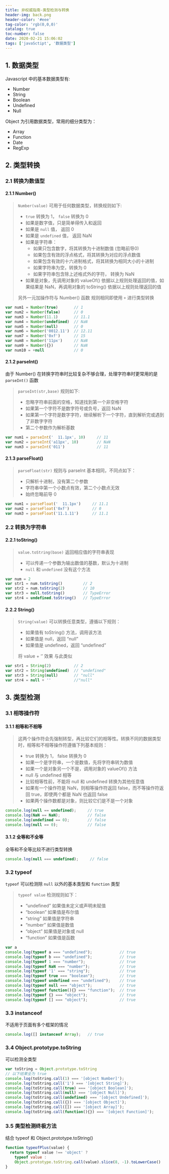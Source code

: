 ```yaml
---
title: 非权威指南-类型检测与转换
header-img: back.png
header-color: '#eee'
tag-color: 'rgb(0,0,0)'
catalog: true
toc-number: false
date: 2020-02-21 15:06:02
tags: ['javaSctipt', '数据类型']
---
```


## 1. 数据类型

Javascript 中的基本数据类型有:

- Number
- String
- Boolean
- Undefined
- Null

Object 为引用数据类型，常用的细分类型为：

- Array
- Function
- Date
- RegExp

## 2. 类型转换

### 2.1 转换为数值型

#### 2.1.1 Number()

> `Number(value)` 可用于任何数据类型，转换规则如下:
>
> - `true` 转换为 1， `false` 转换为 0
> - 如果是数字值，只是简单得传入和返回
> - 如果是 `null` 值， 返回 0
> - 如果是 `undefined` 值， 返回 NaN
> - 如果是字符串：
>   - 如果只包含数字，将其转换为十进制数值 (忽略前导0)
>   - 如果包含有效的浮点格式，将其转换为对应的浮点数值
>   - 如果包含有效的十六进制格式，将其转换为相同大小的十进制
>   - 如果字符串为空，转换为 0 
>   - 如果字符串包含除上述格式外的字符， 转换为 NaN
> - 如果是对象，先调用对象的 valueOf() 依据以上规则处理返回的值，如果结果是 NaN，再调用对象的 toString() 依据以上规则处理返回的值
>
> 另外一元加操作符与 Number() 函数 规则相同即使用 `+` 进行类型转换

```js
var num1 = Number(true)       // 1
var num2 = Number(false)      // 0
var num3 = Number(11.1)       // 11.1
var num4 = Number(undefined)  // NaN
var num5 = Number(null)       // 0
var num6 = Number('0012.11')  // 12.11
var num7 = Number('0xf')      // 15
var num8 = Number('11px')     // NaN
var num9 = Number({})         // NaN
var num10 = +null             // 0
```

#### 2.1.2  parseInt()

由于 Number() 在转换字符串时比较复杂不够合理，处理字符串时更常用的是 `parseInt()` 函数

> `parseInt(str,base)` 规则如下:
>
> - 忽略字符串前面的空格，知道找到第一个非空格字符
> - 如果第一个字符不是数字符号或负号，返回 NaN
> - 如果第一个字符是数字字符，继续解析下一个字符，直到解析完或遇到了非数字字符
> - 第二个参数作为解析基数

```js
var num1 = parseInt('  11.1px', 10)     // 11
var num2 = parseInt('a11px', 10)        // NaN
var num3 = parseInt('011')              // 11
```

#### 2.1.3  parseFloat()

> `parseFloat(str)` 规则与 parseInt 基本相同，不同点如下：
>
> - 只解析十进制，没有第二个参数
> - 字符串中第一个小数点有效，第二个小数点无效
> - 始终忽略前导 0

```js
var num1 = parseFloat('  11.1px')     // 11.1
var num2 = parseFloat('0xf')          // 0
var num3 = parseFloat('11.1.11')      // 11.1
```

### 2.2  转换为字符串

#### 2.2.1 toString()

> `value.toString(base)` 返回相应值的字符串表现
>
> - 可以传递一个参数为输出数值的基数，默认为十进制
> - `null` 和 `undefined` 没有这个方法

```js
var num = 2
var str1 = num.toString()         // 2
var str2 = num.toString(2)        // 10
var str3 = null.toString()        // TypeError
var str4 = undefined.toString()   // TypeError
```

#### 2.2.2 String()

> `String(value)` 可以转换任意类型，遵循以下规则：
>
> - 如果值有 toString() 方法，调用该方法
> - 如果值是 null，返回 “null”
> - 如果值是 undefined，返回 “undefined”
>
> 将 value + ‘’ 效果 与此类似

```js
var str1 = String(2)          // 2
var str2 = String(undefined)  // "undefined"
var str3 = String(null)       // "null"
var str4 = null + ''          //"null"
```

## 3. 类型检测

### 3.1 相等操作符

#### 3.1.1 相等和不相等

> 这两个操作符会先强制转型，再比较它们的相等性。转换不同的数据类型时，相等和不相等操作符遵循下列基本规则：
>
> - true 转换为 1， false 转换为 0
> - 如果一个是字符串，一个是数值，先将字符串转为数值
> - 如果一个是对象另一个不是，调用对象的 valueOf() 方法
> - null 与 undefined 相等
> - 比较相等性前，不能将 null 和 undefined 转换为其他任意值
> - 如果有一个操作符是 NaN，则相等操作符返回 false，而不等操作符返回 true，即使两个都是 NaN 也返回 false
> - 如果两个操作数都是对象，则比较它们是不是一个对象

```js
console.log(null == undefined);     // true
console.log(NaN == NaN);            // false
console.log(undefined == 0);        // false
console.log(null == 0);             // false
```

#### 3.1.2 全等和不全等

全等和不全等比较不进行类型转换

```js
console.log(null === undefined);     // false
```

### 3.2  typeof 

`typeof` 可以检测除 `null` 以外的基本类型和 `function` 类型

> `typeof value` 检测规则如下：
>
> - “undefined”  如果值未定义或声明未赋值
> - “boolean”  如果值是布尔值
> - “string”  如果值是字符串
> - “number”  如果值是数值
> - “object”  如果值是对象或 null
> - “function” 如果值是函数

```js
var a
console.log(typeof a === "undefined");            // true
console.log(typeof b === "undefined");            // true
console.log(typeof 1 === "number");            	  // true
console.log(typeof NaN === "number");          	  // true
console.log(typeof '1' === "string");             // true
console.log(typeof true === "boolean");           // true
console.log(typeof undefined === "undefined");    // true
console.log(typeof null === "object");            // true
console.log(typeof function(){} === "function");  // true
console.log(typeof {} === "object");              // true
console.log(typeof [] === "object");              // true
```

### 3.3 instanceof

不适用于页面有多个框架的情况

```js
console.log([] instanceof Array);   // true
```

### 3.4 Object.prototype.toString

可以检测全类型

```js
var toString = Object.prototype.toString
// 以下结果全为 true
console.log(toString.call(1) === '[object Number]');  
console.log(toString.call('1') === '[object String]');
console.log(toString.call(true) === '[object Boolean]');
console.log(toString.call(null) === '[object Null]');
console.log(toString.call(undefined) === '[object Undefined]');
console.log(toString.call({}) === '[object Object]');
console.log(toString.call([]) === '[object Array]');
console.log(toString.call(function(){}) === '[object Function]');
```

### 3.5 类型检测终极方法

结合 typeof 和 Object.prototype.toString()

```js
function typeofPlus(value) {
  return typeof value !== 'object' ?
    typeof value :
    Object.prototype.toString.call(value).slice(8, -1).toLowerCase()
}
```





 